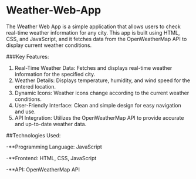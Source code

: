 # Weather-Web-App
The Weather Web App is a simple application that allows users to check real-time weather information for any city. This app is built using HTML, CSS, and JavaScript, and it fetches data from the OpenWeatherMap API to display current weather conditions.

###Key Features:

1. Real-Time Weather Data: Fetches and displays real-time weather information for the specified city.
2. Weather Details: Displays temperature, humidity, and wind speed for the entered location.
3. Dynamic Icons: Weather icons change according to the current weather conditions.
4. User-Friendly Interface: Clean and simple design for easy navigation and use.
5. API Integration: Utilizes the OpenWeatherMap API to provide accurate and up-to-date weather data.

##Technologies Used:

-**Programming Language: JavaScript

-**Frontend: HTML, CSS, JavaScript

-**API: OpenWeatherMap API

